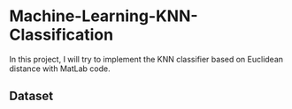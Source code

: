 # Machine-Learning-KNN-Classification
In this project, I will try to implement the KNN classifier based on Euclidean distance with MatLab code.

## Dataset
